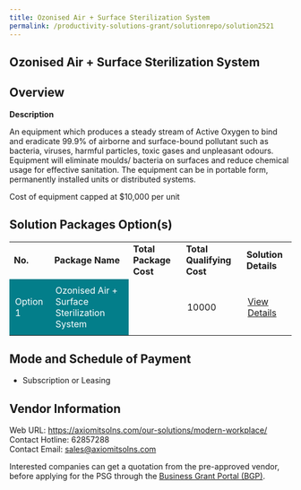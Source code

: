 ```yaml
---
title: Ozonised Air + Surface Sterilization System
permalink: /productivity-solutions-grant/solutionrepo/solution2521
---
```


## Ozonised Air + Surface Sterilization System

## Overview

**Description**

An equipment which produces a steady stream of Active Oxygen to bind and eradicate 99.9% of airborne and surface-bound pollutant such as bacteria, viruses, harmful particles, toxic gases and unpleasant odours. Equipment will eliminate moulds/ bacteria on surfaces and reduce chemical usage for effective sanitation. The equipment can be in portable form, permanently installed units or distributed systems.

Cost of equipment capped at $10,000 per unit 


## Solution Packages Option(s)

<table>
<tr>
<td><b>No.</b></td>
<td><b>Package Name</b></td>
<td><b>Total Package Cost</b></td>
<td><b>Total Qualifying Cost</b></td>
<td><b>Solution Details</b></td>
</tr>
<tr>
<td style='padding: 10px; background-color: #037E8A; color: #FFFFFF;'>Option 1</td>
<td style='padding: 10px; background-color: #037E8A; color: #FFFFFF;'>Ozonised Air + Surface Sterilization System</td>
<td style='padding: 10px;'></td>
<td style='padding: 10px;'>10000</td>
<td style='padding: 10px;'><a href='' target='_blank'>View Details</a></td>
</tr>
</table>

## Mode and Schedule of Payment

 - Subscription or Leasing

## Vendor Information

 Web URL: https://axiomitsolns.com/our-solutions/modern-workplace/ <br>Contact Hotline: 62857288 <br>Contact Email: sales@axiomitsolns.com <br>

Interested companies can get a quotation from the pre-approved vendor, before applying for the PSG through the <a href='https://www.businessgrants.gov.sg/' target='_blank' rel='noopener'>Business Grant Portal (BGP)</a>.

<script src="/jquery/resize-tables.js"></script>
